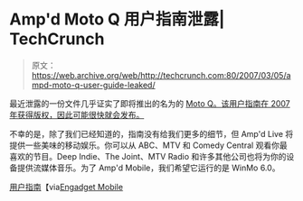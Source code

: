 # Amp'd Moto Q 用户指南泄露| TechCrunch

> 原文：<https://web.archive.org/web/http://techcrunch.com:80/2007/03/05/ampd-moto-q-user-guide-leaked/>

最近泄露的一份文件几乎证实了即将推出的名为的 [Moto Q。该用户指南在 2007 年获得版权，因此可能很快就会发布。](https://web.archive.org/web/20160119194734/http://crunchgear.com/2006/11/09/ampd-mobile-to-launch-smartphones-starting-with-motorola-q/)

不幸的是，除了我们已经知道的，指南没有给我们更多的细节，但 Amp'd Live 将提供一些美味的移动娱乐。你可以从 ABC、MTV 和 Comedy Central 观看你最喜欢的节目。Deep Indie、The Joint、MTV Radio 和许多其他公司也将为你的设备提供流媒体音乐。为了 Amp'd Mobile，我们希望它运行的是 WinMo 6.0。

[用户指南](https://web.archive.org/web/20160119194734/http://coolstuff.ampd.com/downloads/070214_ampd_q_userguide.pdf)【via[Engadget Mobile](https://web.archive.org/web/20160119194734/http://www.engadgetmobile.com/2007/03/04/ampd-motorola-q-coming/)
